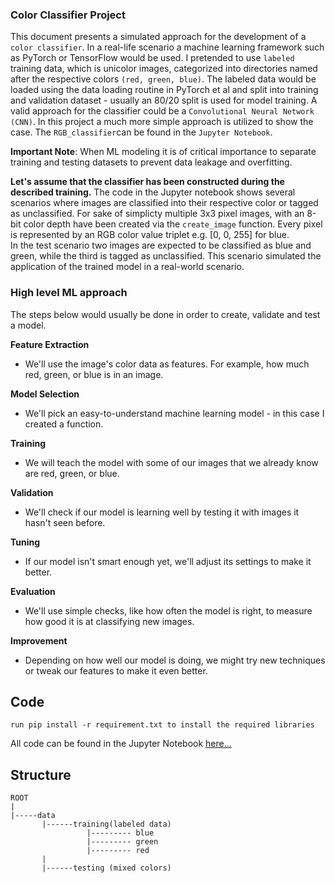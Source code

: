 ### Color Classifier Project
This document presents a simulated approach for the development of a `color classifier`. In a real-life scenario a machine learning framework such as PyTorch or TensorFlow would be used.
I pretended to use `labeled` training data, which is unicolor images, categorized into directories named after the respective colors `(red, green, blue)`. 
The labeled data would be loaded using the data loading routine in PyTorch et al and split into training and validation dataset - usually an 80/20 split is used for model training.
A valid approach for the classifier could be a `Convolutional Neural Network (CNN)`. In this project a much more simple approach is utilized to show the case. The `RGB_classifier`can be found in the `Jupyter Notebook`.

**Important Note**: When ML modeling it is of critical importance to separate training and testing datasets to prevent data leakage and overfitting.

**Let's assume that the classifier has been constructed during the described training.**
The code in the Jupyter notebook shows several scenarios where images are classified into their respective color or tagged as unclassified.
For sake of simplicty multiple 3x3 pixel images, with an 8-bit color depth have been created via the `create_image` function. Every pixel is represented by an RGB color value triplet e.g. [0, 0, 255] for blue.  
In the test scenario two images are expected to be classified as blue and green, while the third is tagged as unclassified. This scenario simulated the application of the trained model in a real-world scenario.


### High level ML approach
The steps below would usually be done in order to create, validate and test a model.

**Feature Extraction**
- We'll use the image's color data as features. For example, how much red, green, or blue is in an image.

**Model Selection**
- We'll pick an easy-to-understand machine learning model - in this case I created a function.

**Training**
- We will teach the model with some of our images that we already know are red, green, or blue.

**Validation**
- We'll check if our model is learning well by testing it with images it hasn't seen before.

**Tuning**
- If our model isn't smart enough yet, we'll adjust its settings to make it better.

**Evaluation**
- We'll use simple checks, like how often the model is right, to measure how good it is at classifying new images.

**Improvement**
- Depending on how well our model is doing, we might try new techniques or tweak our features to make it even better.


## Code 
```
run pip install -r requirement.txt to install the required libraries
````

All code can be found in the Jupyter Notebook [here...](classifier.ipynb)

## Structure

```
ROOT
|
|-----data
       |------training(labeled data)
                 |--------- blue
                 |--------- green
                 |--------- red
       |   
       |------testing (mixed colors)
```
